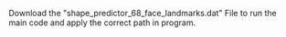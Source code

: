 Download the     "shape_predictor_68_face_landmarks.dat" File to run the main code and apply the correct path in program.
